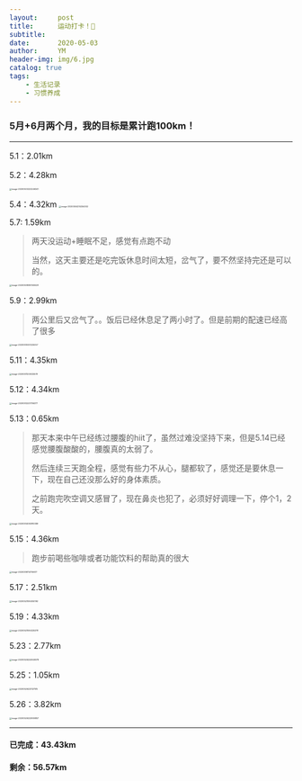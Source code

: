 ```yaml
---
layout:     post
title:      运动打卡！💪
subtitle:   
date:       2020-05-03
author:     YM
header-img: img/6.jpg
catalog: true
tags:
    - 生活记录
    - 习惯养成
---
```


### 5月+6月两个月，我的目标是累计跑100km！

------

5.1：2.01km

5.2：4.28km

<img src="https://testxiaoming.oss-cn-shanghai.aliyuncs.com/img/image-20200503222246341.png" alt="image-20200503222246341" style="zoom: 25%;" />

5.4：4.32km
<img src="https://testxiaoming.oss-cn-shanghai.aliyuncs.com/img/image-20200504214254002.png" alt="image-20200504214254002" style="zoom:25%;" />

5.7:  1.59km

> 两天没运动+睡眠不足，感觉有点跑不动
>
> 当然，这天主要还是吃完饭休息时间太短，岔气了，要不然坚持完还是可以的。

<img src="https://testxiaoming.oss-cn-shanghai.aliyuncs.com/img/image-20200508093145528.png" alt="image-20200508093145528" style="zoom: 25%;" />

5.9：2.99km

> 两公里后又岔气了。。饭后已经休息足了两小时了。但是前期的配速已经高了很多

<img src="https://testxiaoming.oss-cn-shanghai.aliyuncs.com/img/image-20200510001225057.png" alt="image-20200510001225057" style="zoom:25%;" />

5.11：4.35km

<img src="https://testxiaoming.oss-cn-shanghai.aliyuncs.com/img/image-20200511200025579.png" alt="image-20200511200025579" style="zoom:25%;" />

5.12：4.34km

<img src="https://testxiaoming.oss-cn-shanghai.aliyuncs.com/img/image-20200512221706377.png" alt="image-20200512221706377" style="zoom:25%;" />

5.13：0.65km

> 那天本来中午已经练过腰腹的hiit了，虽然过难没坚持下来，但是5.14已经感觉腰腹酸酸的，腰腹真的太弱了。
>
> 然后连续三天跑全程，感觉有些力不从心，腿都软了，感觉还是要休息一下，现在自己还没那么好的身体素质。
>
> 之前跑完吹空调又感冒了，现在鼻炎也犯了，必须好好调理一下，停个1，2天。

<img src="C:\Users\BenWong\AppData\Roaming\Typora\typora-user-images\image-20200514092810389.png" alt="image-20200514092810389" style="zoom: 25%;" />

5.15：4.36km

> 跑步前喝些咖啡或者功能饮料的帮助真的很大

<img src="https://testxiaoming.oss-cn-shanghai.aliyuncs.com/img/image-20200516114706617.png" alt="image-20200516114706617" style="zoom:25%;" />

5.17：2.51km

<img src="https://testxiaoming.oss-cn-shanghai.aliyuncs.com/img/image-20200521094050192.png" alt="image-20200521094050192" style="zoom:25%;" />

5.19：4.33km

<img src="https://testxiaoming.oss-cn-shanghai.aliyuncs.com/img/image-20200521094325378.png" alt="image-20200521094325378" style="zoom:25%;" />

5.23：2.77km

<img src="https://testxiaoming.oss-cn-shanghai.aliyuncs.com/img/image-20200526222949378.png" alt="image-20200526222949378" style="zoom:25%;" />

5.25：1.05km

<img src="https://testxiaoming.oss-cn-shanghai.aliyuncs.com/img/image-20200526223127515.png" alt="image-20200526223127515" style="zoom:25%;" />

5.26：3.82km

<img src="https://testxiaoming.oss-cn-shanghai.aliyuncs.com/img/image-20200526222906857.png" alt="image-20200526222906857" style="zoom:25%;" />



------

#### 已完成：43.43km

#### 剩余：56.57km